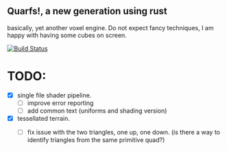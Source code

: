 
## Quarfs!, a new generation using rust

basically, yet another voxel engine.
Do not expect fancy techniques, I am happy with having some cubes on screen.

[![Build Status](https://travis-ci.org/LuisAyuso/rquarfs.svg?branch=master)](https://travis-ci.org/LuisAyuso/rquarfs)

# TODO:
- [x] single file shader pipeline. 
    - [ ] improve error reporting
    - [ ] add common text (uniforms and shading version)
- [x] tessellated terrain. 
    - [ ] fix issue with the two triangles, one up, one down. (is there a way to identify triangles from the same primitive quad?)


